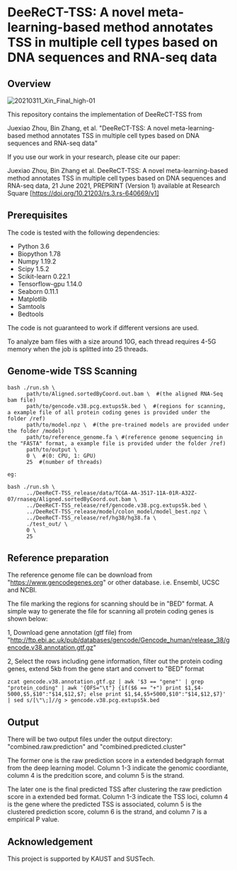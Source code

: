 # DeeReCT-TSS: A novel meta-learning-based method annotates TSS in multiple cell types based on DNA sequences and RNA-seq data



## Overview

![20210311_Xin_Final_high-01](https://cdn.jsdelivr.net/gh/JoshuaChou2018/oss@main/uPic/20210311_Xin_Final_high-01.086AK8.jpg)

This repository contains the implementation of DeeReCT-TSS from 

Juexiao Zhou, Bin Zhang, et al. "DeeReCT-TSS: A novel meta-learning-based method annotates TSS in multiple cell types based on DNA sequences and RNA-seq data"

If you use our work in your research, please cite our paper:

Juexiao Zhou, Bin Zhang et al. DeeReCT-TSS: A novel meta-learning-based method annotates TSS in multiple cell types based on DNA sequences and RNA-seq data, 21 June 2021, PREPRINT (Version 1) available at Research Square [https://doi.org/10.21203/rs.3.rs-640669/v1]

## Prerequisites

The code is tested with the following dependencies:

- Python 3.6
- Biopython 1.78
- Numpy 1.19.2
- Scipy 1.5.2
- Scikit-learn 0.22.1
- Tensorflow-gpu 1.14.0
- Seaborn 0.11.1
- Matplotlib
- Samtools
- Bedtools

The code is not guaranteed to work if different versions are used. 

To analyze bam files with a size around 10G, each thread requires 4-5G memory when the job is splitted into 25 threads. 

## Genome-wide TSS Scanning

```
bash ./run.sh \
      path/to/Aligned.sortedByCoord.out.bam \  #(the aligned RNA-Seq bam file)
      path/to/gencode.v38.pcg.extups5k.bed \  #(regions for scanning, a example file of all protein coding genes is provided under the folder /ref)
      path/to/model.npz \  #(the pre-trained models are provided under the folder /model)
      path/to/reference_genome.fa \ #(reference genome sequencing in the "FASTA" format, a example file is provided under the folder /ref)
      path/to/output \
      0 \  #(0: CPU, 1: GPU)
      25  #(number of threads)

eg:

bash ./run.sh \
      ../DeeReCT-TSS_release/data/TCGA-AA-3517-11A-01R-A32Z-07/rnaseq/Aligned.sortedByCoord.out.bam \
      ../DeeReCT-TSS_release/ref/gencode.v38.pcg.extups5k.bed \
      ../DeeReCT-TSS_release/model/colon_model/model_best.npz \
      ../DeeReCT-TSS_release/ref/hg38/hg38.fa \
      ./test_out/ \
      0 \
      25
```

## Reference preparation  
The reference genome file can be download from "https://www.gencodegenes.org" or other database. i.e. Ensembl, UCSC and NCBI. 

The file marking the regions for scanning should be in "BED" format. A simple way to generate the file for scanning all protein coding genes is shown below:

1, Download gene annotation (gtf file) from "http://ftp.ebi.ac.uk/pub/databases/gencode/Gencode_human/release_38/gencode.v38.annotation.gtf.gz" 

2, Select the rows including gene information, filter out the protein coding genes, extend 5kb from the gene start and convert to "BED" format 

```
zcat gencode.v38.annotation.gtf.gz | awk '$3 == "gene"' | grep "protein_coding" | awk '{OFS="\t"} {if($6 == "+") print $1,$4-5000,$5,$10":"$14,$12,$7; else print $1,$4,$5+5000,$10":"$14,$12,$7}' | sed s/[\"\;]//g > gencode.v38.pcg.extups5k.bed
```

## Output
There will be two output files under the output directory: "combined.raw.prediction" and "combined.predicted.cluster"

The former one is the raw prediction score in a extended bedgraph format from the deep learning model. Column 1-3 indicate the genomic coordiante, column 4 is the predcition score, and column 5 is the strand. 

The later one is the final predicted TSS after clustering the raw prediction score in a extended bed format. Column 1-3 indicate the TSS loci, column 4 is the gene where the predicted TSS is associated, column 5 is the clustered prediction score, column 6 is the strand, and column 7 is a empirical P value.   

## Acknowledgement

This project is supported by KAUST and SUSTech. 

